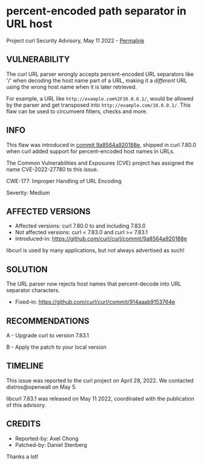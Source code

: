 percent-encoded path separator in URL host
==========================================

Project curl Security Advisory, May 11 2022 -
[Permalink](https://curl.se/docs/CVE-2022-27780.html)

VULNERABILITY
-------------

The curl URL parser wrongly accepts percent-encoded URL separators like '/'
when decoding the host name part of a URL, making it a *different* URL using
the wrong host name when it is later retrieved.

For example, a URL like `http://example.com%2F10.0.0.1/`, would be allowed by
the parser and get transposed into `http://example.com/10.0.0.1/`. This flaw
can be used to circumvent filters, checks and more.

INFO
----

This flaw was introduced in [commit
9a8564a920188e](https://github.com/curl/curl/commit/9a8564a920188e), shipped
in curl 7.80.0 when curl added support for percent-encoded host names in URLs.

The Common Vulnerabilities and Exposures (CVE) project has assigned the name
CVE-2022-27780 to this issue.

CWE-177: Improper Handling of URL Encoding

Severity: Medium

AFFECTED VERSIONS
-----------------

- Affected versions: curl 7.80.0 to and including 7.83.0
- Not affected versions: curl < 7.83.0 and curl >= 7.83.1
- Introduced-in: https://github.com/curl/curl/commit/9a8564a920188e

libcurl is used by many applications, but not always advertised as such!

SOLUTION
------------

The URL parser now rejects host names that percent-decode into URL separator
characters.

- Fixed-in: https://github.com/curl/curl/commit/914aaab9153764e

RECOMMENDATIONS
--------------

 A - Upgrade curl to version 7.83.1

 B - Apply the patch to your local version
 
TIMELINE
--------

This issue was reported to the curl project on April 28, 2022. We contacted
distros@openwall on May 5.

libcurl 7.83.1 was released on May 11 2022, coordinated with the publication
of this advisory.

CREDITS
-------

- Reported-by: Axel Chong
- Patched-by: Daniel Stenberg

Thanks a lot!
